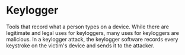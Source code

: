 # Keylogger
Tools that record what a person types on a device. While there are legitimate and legal uses for keyloggers, many uses for keyloggers are malicious. In a keylogger attack, the keylogger software records every keystroke on the victim's device and sends it to the attacker.
